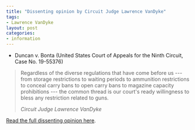 ```yaml
---
title: "Dissenting opinion by Circuit Judge Lawrence VanDyke"
tags:
- Lawrence VanDyke
layout: post
categories:
- information
---
```


- Duncan v. Bonta (United States Court of Appeals for the Ninth Circuit, Case No. 19-55376)

> Regardless of the diverse regulations that have come before us --- from storage restrictions to waiting periods to ammunition restrictions to conceal carry bans to open carry bans to magazine capacity prohibitions --- the common thread is our court's ready willingness to bless any restriction related to guns.
>
> <cite>Circuit Judge Lawrence VanDyke</cite>

[Read the full dissenting opinion here](https://www.trigger-treat.com/duncan-v-bonta/20211130-dissenting-opinions/vandyke.html).
